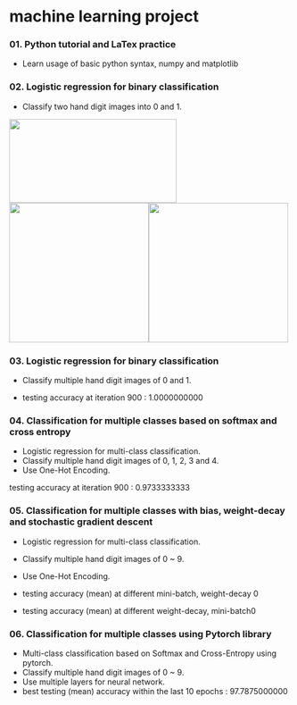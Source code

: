 # machine learning project

### 01. Python tutorial and LaTex practice

* Learn usage of basic python syntax, numpy and matplotlib

### 02. Logistic regression for binary classification

* Classify two hand digit images into 0 and 1.
<img src="./readme_images/02/data.png" width="300px" height="150px"/>
<img src="./readme_images/02/pred2.png" width="250px" height="250px"/><img src="./readme_images/02/pred1.png" width="250px" height="250px"/>



### 03. Logistic regression for binary classification

* Classify multiple hand digit images of 0 and 1.

* testing accuracy at iteration 900 : 1.0000000000

### 04. Classification for multiple classes based on softmax and cross entropy


* Logistic regression for multi-class classification.
* Classify multiple hand digit images of 0, 1, 2, 3 and 4.
* Use One-Hot Encoding.

testing accuracy at iteration 900 : 0.9733333333

### 05. Classification for multiple classes with bias, weight-decay and stochastic gradient descent

* Logistic regression for multi-class classification.
* Classify multiple hand digit images of 0 ~ 9.
* Use One-Hot Encoding.

* testing accuracy (mean) at different mini-batch, weight-decay 0

* testing accuracy (mean) at different weight-decay, mini-batch0

### 06. Classification for multiple classes using Pytorch library

* Multi-class classification based on Softmax and Cross-Entropy using pytorch.
* Classify multiple hand digit images of 0 ~ 9.
* Use multiple layers for neural network.
* best testing (mean) accuracy within the last 10 epochs : 97.7875000000
